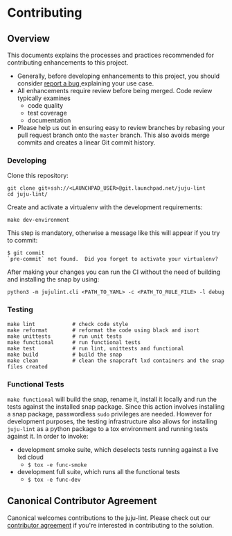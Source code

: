 # Contributing

## Overview

This documents explains the processes and practices recommended for contributing enhancements to
this project.

- Generally, before developing enhancements to this project, you should consider [report a bug
  ](https://bugs.launchpad.net/juju-lint) explaining your use case.
- All enhancements require review before being merged. Code review typically examines
  - code quality
  - test coverage
  - documentation
- Please help us out in ensuring easy to review branches by rebasing your pull request branch onto
  the `master` branch. This also avoids merge commits and creates a linear Git commit history.

### Developing

Clone this repository:
```shell
git clone git+ssh://<LAUNCHPAD_USER>@git.launchpad.net/juju-lint
cd juju-lint/
```

Create and activate a virtualenv with the development requirements:

```shell
make dev-environment
```

This step is mandatory, otherwise a message like this will appear if you try to commit:

```shell
$ git commit
`pre-commit` not found.  Did you forget to activate your virtualenv?
```

After making your changes you can run the CI without the need of building and installing the snap by using:

```shell
python3 -m jujulint.cli <PATH_TO_YAML> -c <PATH_TO_RULE_FILE> -l debug
```


### Testing

```shell
make lint            # check code style
make reformat        # reformat the code using black and isort
make unittests       # run unit tests
make functional      # run functional tests
make test            # run lint, unittests and functional
make build           # build the snap
make clean           # clean the snapcraft lxd containers and the snap files created
```
### Functional Tests

`make functional` will build the snap, rename it, install it locally and run the tests against the installed snap package. Since this action involves installing a snap package, passwordless `sudo` privileges are needed.
However for development purposes, the testing infrastructure also allows for installing `juju-lint` as a python package to a tox environment
and running tests against it.
In order to invoke:
- development smoke suite, which deselects tests running against a live lxd cloud
  - `$ tox -e func-smoke`
- development full suite, which runs all the functional tests
  - `$ tox -e func-dev`


## Canonical Contributor Agreement

Canonical welcomes contributions to the juju-lint. Please check out our [contributor agreement](https://ubuntu.com/legal/contributors) if you're interested in contributing to the solution.
